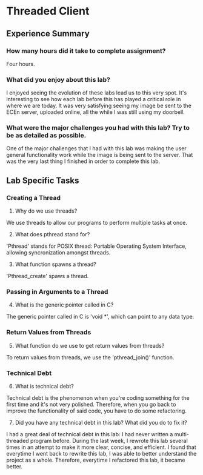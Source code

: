 # Threaded Client

## Experience Summary

### How many hours did it take to complete assignment?
Four hours. 
### What did you enjoy about this lab?
I enjoyed seeing the evolution of these labs lead us to this very spot. It's interesting to see how each lab before this has played a critical role in where we are today. It was very satisfying seeing my image be sent to the ECEn server, uploaded online, all the while I was still using my doorbell. 

### What were the major challenges you had with this lab? Try to be as detailed as possible.
One of the major challenges that I had with this lab was making the user general functionality work while the image is being sent to the server. That was the very last thing I finished in order to complete this lab. 

## Lab Specific Tasks

### Creating a Thread

1. Why do we use threads?

We use threads to allow our programs to perform multiple tasks at once. 

2. What does pthread stand for?

'Pthread' stands for POSIX thread: Portable Operating System Interface, allowing syncronization amongst threads. 

3. What function spawns a thread?

'Pthread_create' spaws a thread. 

### Passing in Arguments to a Thread

4. What is the generic pointer called in C?

The generic pointer called in C is 'void *', which can point to any data type. 


### Return Values from Threads

5. What function do we use to get return values from threads?

To return values from threads, we use the 'pthread_join()' function. 

### Technical Debt

6. What is technical debt?

Technical debt is the phenomenon when you're coding something for the first time and it's not very polished. Therefore, when you go back to improve the functionality of said code, you have to do some refactoring. 

7. Did you have any technical debt in this lab? What did you do to fix it?

I had a great deal of technical debt in this lab: I had never written a multi-threaded program before. During the last week, I rewrote this lab several times in an attempt to make it more clear, concise, and efficient. I found that everytime I went back to rewrite this lab, I was able to better understand the project as a whole. Therefore, everytime I refactored this lab, it became better. 
